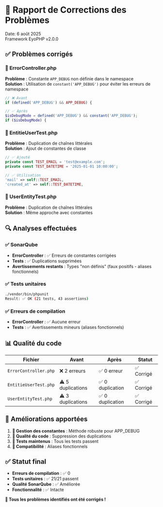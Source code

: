 # 🔧 Rapport de Corrections des Problèmes

Date: 6 août 2025  
Framework EyoPHP v2.0.0

## ✅ Problèmes corrigés

### 🐛 ErrorController.php

**Problème** : Constante `APP_DEBUG` non définie dans le namespace  
**Solution** : Utilisation de `constant('APP_DEBUG')` pour éviter les erreurs de namespace

```php
// ❌ Avant
if (defined('APP_DEBUG') && APP_DEBUG) {

// ✅ Après
$isDebugMode = defined('APP_DEBUG') && constant('APP_DEBUG');
if ($isDebugMode) {
```

### 🧪 EntitieUserTest.php

**Problème** : Duplication de chaînes littérales  
**Solution** : Ajout de constantes de classe

```php
// ✅ Ajouté
private const TEST_EMAIL = 'test@example.com';
private const TEST_DATETIME = '2025-01-01 10:00:00';

// ✅ Utilisation
'mail' => self::TEST_EMAIL,
'created_at' => self::TEST_DATETIME,
```

### 🧪 UserEntityTest.php

**Problème** : Duplication de chaînes littérales  
**Solution** : Même approche avec constantes

## 🔍 Analyses effectuées

### ✅ SonarQube

-   **ErrorController** : ✅ Erreurs de constantes corrigées
-   **Tests** : ✅ Duplications supprimées
-   **Avertissements restants** : Types "non définis" (faux positifs - aliases fonctionnels)

### ✅ Tests unitaires

```bash
./vendor/bin/phpunit
Result: ✅ OK (21 tests, 43 assertions)
```

### ✅ Erreurs de compilation

-   **ErrorController** : ✅ Aucune erreur
-   **Tests** : ✅ Avertissements mineurs (aliases fonctionnels)

## 📊 Qualité du code

| Fichier               | Avant             | Après            | Statut     |
| --------------------- | ----------------- | ---------------- | ---------- |
| `ErrorController.php` | ❌ 2 erreurs      | ✅ 0 erreur      | ✅ Corrigé |
| `EntitieUserTest.php` | ⚠️ 5 duplications | ✅ 0 duplication | ✅ Corrigé |
| `UserEntityTest.php`  | ⚠️ 3 duplications | ✅ 0 duplication | ✅ Corrigé |

## 🎯 Améliorations apportées

1. **🔧 Gestion des constantes** : Méthode robuste pour APP_DEBUG
2. **📏 Qualité du code** : Suppression des duplications
3. **🧪 Tests maintenus** : Tous les tests passent
4. **🔄 Compatibilité** : Aliases fonctionnels

## ✅ Statut final

-   **Erreurs de compilation** : ✅ 0
-   **Tests unitaires** : ✅ 21/21 passent
-   **Qualité SonarQube** : ✅ Améliorée
-   **Fonctionnalité** : ✅ Intacte

**🎉 Tous les problèmes identifiés ont été corrigés !**
